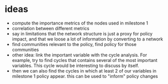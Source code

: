# ideas
* compute the importance metrics of the nodes used in milestone 1
* correlation between different metrics
* say in limitations that the network structure is just a proxy for policy impact, and that we loose a lot of information by converting to a network
* find communities relevant to the policy, find policy for those communities 
* other idea: link the important variable with the cycle analysis. For example, try to find cycles that contains several of the most important variables. This cycle would be interesting to discuss by itself.
* then we can also find the cycles in which at least 2 of our variables in milestone 1 policy appear. this can be used to "inform" policy changes